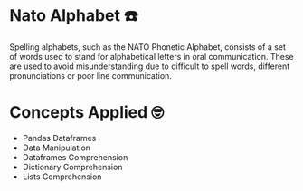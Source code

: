 # Nato Alphabet ☎️
Spelling alphabets, such as the NATO Phonetic Alphabet, consists of a set of words used to stand for alphabetical letters in oral communication. These are used to avoid misunderstanding due to difficult to spell words, different pronunciations or poor line communication.

# Concepts Applied 🤓
- Pandas Dataframes
- Data Manipulation 
- Dataframes Comprehension
- Dictionary Comprehension
- Lists Comprehension

